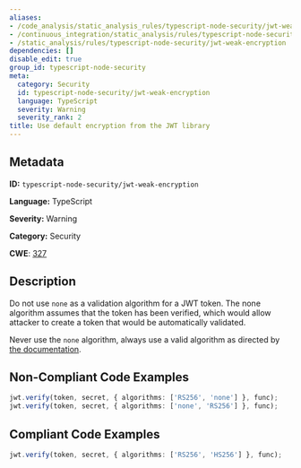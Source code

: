 ```yaml
---
aliases:
- /code_analysis/static_analysis_rules/typescript-node-security/jwt-weak-encryption
- /continuous_integration/static_analysis/rules/typescript-node-security/jwt-weak-encryption
- /static_analysis/rules/typescript-node-security/jwt-weak-encryption
dependencies: []
disable_edit: true
group_id: typescript-node-security
meta:
  category: Security
  id: typescript-node-security/jwt-weak-encryption
  language: TypeScript
  severity: Warning
  severity_rank: 2
title: Use default encryption from the JWT library
---
```

<!--  SOURCED FROM https://github.com/DataDog/datadog-static-analyzer-rule-docs -->


## Metadata
**ID:** `typescript-node-security/jwt-weak-encryption`

**Language:** TypeScript

**Severity:** Warning

**Category:** Security

**CWE**: [327](https://cwe.mitre.org/data/definitions/327.html)

## Description
Do not use `none` as a validation algorithm for a JWT token. The none algorithm assumes that the token has been verified, which would allow attacker to create a token that would be automatically validated.

Never use the `none` algorithm, always use a valid algorithm as directed by [the documentation](https://github.com/auth0/node-jsonwebtoken#jwtverifytoken-secretorpublickey-options-callback).

## Non-Compliant Code Examples
```typescript
jwt.verify(token, secret, { algorithms: ['RS256', 'none'] }, func);
jwt.verify(token, secret, { algorithms: ['none', 'RS256'] }, func);
```

## Compliant Code Examples
```typescript
jwt.verify(token, secret, { algorithms: ['RS256', 'HS256'] }, func);
```
